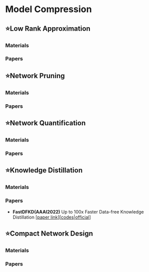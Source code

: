 # Model Compression


## ⭐Low Rank Approximation

### Materials

### Papers


## ⭐Network Pruning

### Materials

### Papers


## ⭐Network Quantification

### Materials

### Papers


## ⭐Knowledge Distillation

### Materials

### Papers

* **FastDFKD(AAAI2022)** Up to 100x Faster Data-free Knowledge Distillation [[paper link](https://arxiv.org/pdf/2112.06253.pdf)][[codes|official](https://github.com/zju-vipa/Fast-Datafree)]

## ⭐Compact Network Design

### Materials

### Papers

